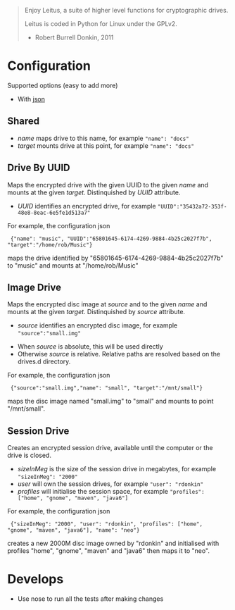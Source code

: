 > Enjoy Leitus, a suite of higher level functions for cryptographic drives.
> 
> Leitus is coded in Python for Linux under the GPLv2.
>
> - Robert Burrell Donkin, 2011

Configuration
=============

Supported options (easy to add more)

* With [json](http://www.json.org/)

Shared
------
 
- *name* maps drive to this name, for example `"name": "docs"`
- *target* mounts drive at this point, for example `"name": "docs"`

Drive By UUID 
-------------

Maps the encrypted drive with the given UUID to the given *name* and mounts
at the given *target*.
Distinquished by *UUID* attribute. 

- *UUID* identifies an encrypted drive, for example `"UUID":"35432a72-353f-48e8-8eac-6e5fe1d513a7"`

For example, the configuration json

     {"name": "music", "UUID":"65801645-6174-4269-9884-4b25c2027f7b", "target":"/home/rob/Music"}

maps the drive identified by "65801645-6174-4269-9884-4b25c2027f7b" to "music" 
and mounts at "/home/rob/Music"

Image Drive
----------

Maps the encrypted disc image at *source* and to the given *name* and mounts
at the given *target*.
Distinquished by *source* attribute. 

- *source* identifies an encrypted disc image, for example `"source":"small.img"`

* When *source* is absolute, this will be used directly
* Otherwise *source* is relative. Relative paths are resolved based on the drives.d directory.

For example, the configuration json

     {"source":"small.img","name": "small", "target":"/mnt/small"}

maps the disc image named "small.img" to "small" and mounts to point "/mnt/small".


Session Drive
-------------

Creates an encrypted session drive, available until the computer or the drive is closed. 

- *sizeInMeg* is the size of the session drive in megabytes, for example `"sizeInMeg": "2000"`
- *user* will own the session drives, for example `"user": "rdonkin"`
- *profiles* will initialise the session space, for example `"profiles": ["home", "gnome", "maven", "java6"]`

For example, the configuration json

     {"sizeInMeg": "2000", "user": "rdonkin", "profiles": ["home", "gnome", "maven", "java6"], "name": "neo"}

creates a new 2000M disc image owned by "rdonkin" and 
initialised with profiles "home", "gnome", "maven" and "java6" then maps it to "neo".

Develops
========

* Use nose to run all the tests after making changes
